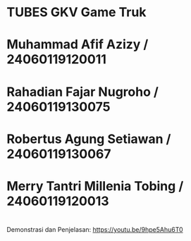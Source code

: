 # TUBES GKV Game Truk
# Muhammad Afif Azizy / 24060119120011
# Rahadian Fajar Nugroho / 24060119130075
# Robertus Agung Setiawan / 24060119130067
# Merry Tantri Millenia Tobing / 24060119120013
#
Demonstrasi dan Penjelasan: https://youtu.be/9hpe5Ahu6T0
